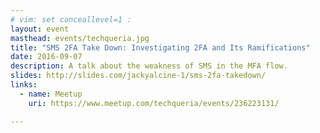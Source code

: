 ```yaml
---
# vim: set conceallevel=1 :
layout: event
masthead: events/techqueria.jpg
title: "SMS 2FA Take Down: Investigating 2FA and Its Ramifications"
date: 2016-09-07
description: A talk about the weakness of SMS in the MFA flow.
slides: http://slides.com/jackyalcine-1/sms-2fa-takedown/
links:
  - name: Meetup
    uri: https://www.meetup.com/techqueria/events/236223131/

---
```

